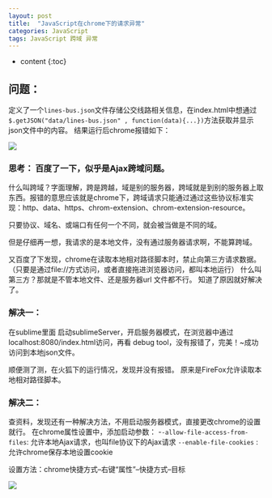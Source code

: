 ```yaml
---
layout: post
title:  "JavaScript在chrome下的请求异常"
categories: JavaScript
tags: JavaScript 跨域 异常
---
```


* content
{:toc}

## 问题：

定义了一个`lines-bus.json`文件存储公交线路相关信息，在index.html中想通过`$.getJSON("data/lines-bus.json" , function(data){...})`方法获取并显示json文件中的内容。
 结果运行后chrome报错如下： 






![](https://i.imgur.com/0JmL7MG.png)


### 思考： 百度了一下，似乎是Ajax跨域问题。

什么叫跨域？字面理解，跨是跨越，域是别的服务器，跨域就是到别的服务器上取东西。报错的意思应该就是chrome下，跨域请求只能通过通过这些协议标准实现：http、data、https、chrom-extension、chrom-extension-resource。

只要协议、域名、或端口有任何一个不同，就会被当做是不同的域。

但是仔细再一想，我请求的是本地文件，没有通过服务器请求啊，不能算跨域。

又百度了下发现，chrome在读取本地相对路径脚本时，禁止向第三方请求数据。 （只要是通过file://方式访问，或者直接拖进浏览器访问，都叫本地运行） 什么叫第三方？那就是不管本地文件、还是服务器url 文件都不行。
知道了原因就好解决了。

### 解决一：
在sublime里面 启动sublimeServer，开启服务器模式，在浏览器中通过localhost:8080/index.html访问，再看 debug tool，没有报错了，完美！~成功访问到本地json文件。

顺便测了测，在火狐下的运行情况，发现并没有报错。
原来是FireFox允许读取本地相对路径脚本。

### 解决二：
查资料，发现还有一种解决方法，不用启动服务器模式，直接更改chrome的设置就行。
在chrome属性设置中，添加启动参数：
-`-allow-file-access-from-files`: 允许本地Ajax请求，也叫file协议下的Ajax请求
`--enable-file-cookies` : 允许chrome保存本地设置cookie

设置方法：chrome快捷方式–右键“属性”–快捷方式–目标 

![](https://i.imgur.com/yjVwmAz.png)
